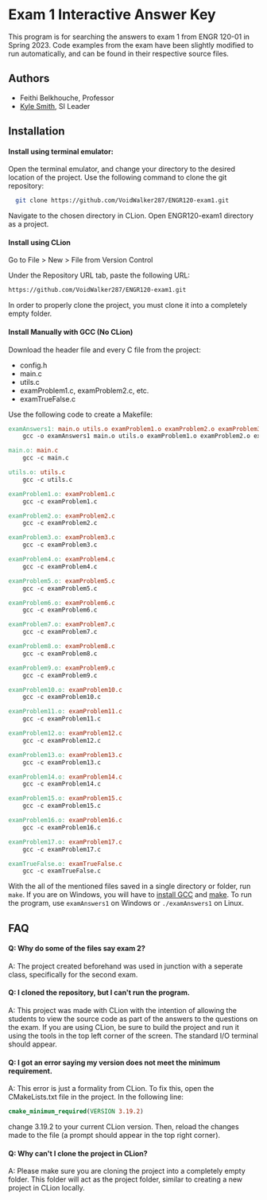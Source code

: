 
# Exam 1 Interactive Answer Key

This program is for searching the answers to exam 1 from ENGR 120-01 in Spring 2023. Code examples from the exam have been slightly modified to run automatically, and can be found in their respective source files.


## Authors

- Feithi Belkhouche, Professor
- [Kyle Smith](https://github.com/VoidWalker287), SI Leader

## Installation

#### Install using terminal emulator:
Open the terminal emulator, and change your directory to the desired location of the project.
Use the following command to clone the git repository:
```bash
  git clone https://github.com/VoidWalker287/ENGR120-exam1.git
```
Navigate to the chosen directory in CLion. Open ENGR120-exam1 directory as a project.

#### Install using CLion
Go to File > New > File from Version Control

Under the Repository URL tab, paste the following URL:
```bash
https://github.com/VoidWalker287/ENGR120-exam1.git
```
In order to properly clone the project, you must clone it into a completely empty folder.

#### Install Manually with GCC (No CLion)
Download the header file and every C file from the project:

- config.h
- main.c
- utils.c
- examProblem1.c, examProblem2.c, etc.
- examTrueFalse.c

Use the following code to create a Makefile:
```Makefile
examAnswers1: main.o utils.o examProblem1.o examProblem2.o examProblem3.o examProblem4.o examProblem5.o examProblem6.o examProblem7.o examProblem8.o examProblem9.o examProblem10.o examProblem11.o examProblem12.o examProblem13.o examProblem14.o examProblem15.o examProblem16.o examProblem17.o examTrueFalse.o
	gcc -o examAnswers1 main.o utils.o examProblem1.o examProblem2.o examProblem3.o examProblem4.o examProblem5.o examProblem6.o examProblem7.o examProblem8.o examProblem9.o examProblem10.o examProblem11.o examProblem12.o examProblem13.o examProblem14.o examProblem15.o examProblem16.o examProblem17.o examTrueFalse.o

main.o: main.c
	gcc -c main.c

utils.o: utils.c
	gcc -c utils.c

examProblem1.o: examProblem1.c
	gcc -c examProblem1.c

examProblem2.o: examProblem2.c
	gcc -c examProblem2.c

examProblem3.o: examProblem3.c
	gcc -c examProblem3.c

examProblem4.o: examProblem4.c
	gcc -c examProblem4.c

examProblem5.o: examProblem5.c
	gcc -c examProblem5.c

examProblem6.o: examProblem6.c
	gcc -c examProblem6.c

examProblem7.o: examProblem7.c
	gcc -c examProblem7.c

examProblem8.o: examProblem8.c
	gcc -c examProblem8.c

examProblem9.o: examProblem9.c
	gcc -c examProblem9.c

examProblem10.o: examProblem10.c
	gcc -c examProblem10.c

examProblem11.o: examProblem11.c
	gcc -c examProblem11.c

examProblem12.o: examProblem12.c
	gcc -c examProblem12.c

examProblem13.o: examProblem13.c
	gcc -c examProblem13.c

examProblem14.o: examProblem14.c
	gcc -c examProblem14.c

examProblem15.o: examProblem15.c
	gcc -c examProblem15.c

examProblem16.o: examProblem16.c
	gcc -c examProblem16.c

examProblem17.o: examProblem17.c
	gcc -c examProblem17.c

examTrueFalse.o: examTrueFalse.c
	gcc -c examTrueFalse.c
```

With the all of the mentioned files saved in a single directory or folder, run ```make```. If you are on Windows, you will have to [install GCC](https://dev.to/gamegods3/how-to-install-gcc-in-windows-10-the-easier-way-422j) and [make](https://stackoverflow.com/questions/2532234/how-to-run-a-makefile-in-windows). To run the program, use ```examAnswers1``` on Windows or ```./examAnswers1``` on Linux.

## FAQ

#### Q: Why do some of the files say exam 2?

A: The project created beforehand was used in junction with a seperate class, specifically for the second exam.

#### Q: I cloned the repository, but I can't run the program.

A: This project was made with CLion with the intention of allowing the students to view the source code as part of the answers to the questions on the exam. If you are using CLion, be sure to build the project and run it using the tools in the top left corner of the screen. The standard I/O terminal should appear.

#### Q: I got an error saying my version does not meet the minimum requirement.

A: This error is just a formality from CLion. To fix this, open the CMakeLists.txt file in the project. In the following line:
```cmake
cmake_minimum_required(VERSION 3.19.2)
```
change 3.19.2 to your current CLion version. Then, reload the changes made to the file (a prompt should appear in the top right corner).

#### Q: Why can't I clone the project in CLion?

A: Please make sure you are cloning the project into a completely empty folder. This folder will act as the project folder, similar to creating a new project in CLion locally.
